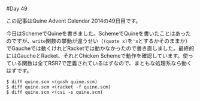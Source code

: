 #Day 49

この記事はQuine Advent Calendar 2014の49日目です。

今日はSchemeでQuineを書きました。SchemeでQuineを書いたことはあったのですが、`write`関数の挙動が違うせい（`(quote x)`を`'x`とするかそのままか）でGaucheでは動くけれどRacketでは動かなかったので書き直しました。最終的にはGaucheとRacket、それとChicken Schemeで動作を確認しています。使っている関数は全てRSR7で定義されているはずなので、まともな処理系なら動くはずです。

```console
$ diff quine.scm <(gosh quine.scm)
$ diff quine.scm <(racket -f quine.scm)
$ diff quine.scm <(csi -s quine.scm)
```

